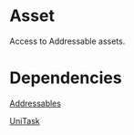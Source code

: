 # Asset
Access to Addressable assets.

# Dependencies
[Addressables](https://docs.unity3d.com/Packages/com.unity.addressables@latest)

[UniTask](https://github.com/Cysharp/UniTask?path=src/UniTask/Assets/Plugins/UniTask)